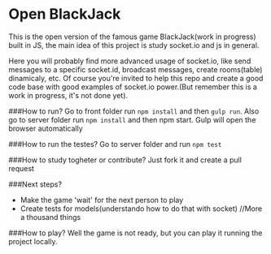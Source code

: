 # Open BlackJack
This is the open version of the famous game BlackJack(work in progress) built in JS, the main idea of this project is study socket.io and js in general. 

Here you will probably find more advanced usage of socket.io, like send messages to a specific socket.id, broadcast messages, create rooms(table) dinamicaly, etc. Of course you're invited to help this repo and create a good code base with good examples of socket.io power.(But remember this is a work in progress, it's not done yet).

###How to run?
Go to front folder run `npm install` and then `gulp run`. Also go to server folder run `npm install` and then npm start.
Gulp will open the browser automatically

###How to run the testes?
Go to server folder and run `npm test`


###How to study togheter or contribute?
Just fork it and create a pull request

###Next steps?

* Make the game 'wait' for the next person to play
* Create tests for models(understando how to do that with socket)
//More a thousand things


###How to play?
Well the game is not ready, but you can play it running the project locally.